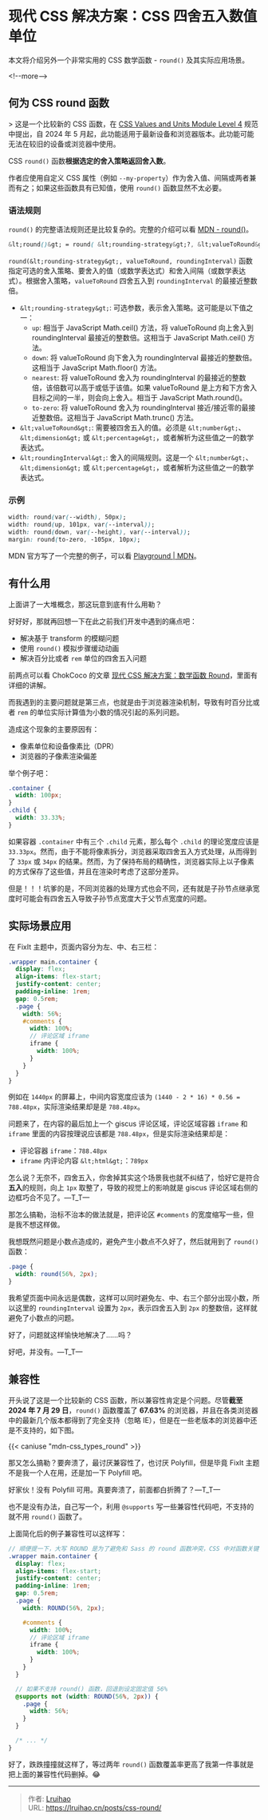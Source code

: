 # 现代 CSS 解决方案：CSS 四舍五入数值单位


本文将介绍另外一个非常实用的 CSS 数学函数 - `round()` 及其实际应用场景。

&lt;!--more--&gt;

## 何为 CSS round 函数

&gt; 这是一个比较新的 CSS 函数，在 [CSS Values and Units Module Level 4](https://drafts.csswg.org/css-values/#funcdef-round) 规范中提出，自 2024 年 5 月起，此功能适用于最新设备和浏览器版本。此功能可能无法在较旧的设备或浏览器中使用。

CSS `round()` 函数**根据选定的舍入策略返回舍入数**。

作者应使用自定义 CSS 属性（例如 `--my-property`）作为舍入值、间隔或两者兼而有之；如果这些函数具有已知值，使用 `round()` 函数显然不太必要。

### 语法规则

`round()` 的完整语法规则还是比较复杂的。完整的介绍可以看 [MDN - round()](https://developer.mozilla.org/en-US/docs/Web/CSS/round)。

```css
&lt;round()&gt; = round( &lt;rounding-strategy&gt;?, &lt;valueToRound&gt; , &lt;roundingInterval&gt; )
```

`round(&lt;rounding-strategy&gt;, valueToRound, roundingInterval)` 函数指定可选的舍入策略、要舍入的值（或数学表达式）和舍入间隔（或数学表达式）。根据舍入策略，`valueToRound` 四舍五入到 `roundingInterval` 的最接近整数倍。

- `&lt;rounding-strategy&gt;`: 可选参数，表示舍入策略。这可能是以下值之一：
  - `up`: 相当于 JavaScript Math.ceil() 方法，将 valueToRound 向上舍入到 roundingInterval 最接近的整数倍。这相当于 JavaScript Math.ceil() 方法。
  - `down`: 将 valueToRound 向下舍入为 roundingInterval 最接近的整数倍。这相当于 JavaScript Math.floor() 方法。
  - `nearest`: 将 valueToRound 舍入为 roundingInterval 的最接近的整数倍，该倍数可以高于或低于该值。如果 valueToRound 是上方和下方舍入目标之间的一半，则会向上舍入。相当于 JavaScript Math.round()。
  - `to-zero`: 将 valueToRound 舍入为 roundingInterval 接近/接近零的最接近整数倍。这相当于 JavaScript Math.trunc() 方法。
- `&lt;valueToRound&gt;`: 需要被四舍五入的值。必须是 `&lt;number&gt;`、`&lt;dimension&gt;` 或 `&lt;percentage&gt;`，或者解析为这些值之一的数学表达式。
- `&lt;roundingInterval&gt;`: 舍入的间隔规则。这是一个 `&lt;number&gt;`、`&lt;dimension&gt;` 或 `&lt;percentage&gt;`，或者解析为这些值之一的数学表达式。

### 示例

```css
width: round(var(--width), 50px);
width: round(up, 101px, var(--interval));
width: round(down, var(--height), var(--interval));
margin: round(to-zero, -105px, 10px);
```

MDN 官方写了一个完整的例子，可以看 [Playground | MDN](https://developer.mozilla.org/en-US/docs/Web/CSS/round)。

## 有什么用

上面讲了一大堆概念，那这玩意到底有什么用勒？

好好好，那就再回想一下在此之前我们开发中遇到的痛点吧：

- 解决基于 transform 的模糊问题
- 使用 `round()` 模拟步骤缓动动画
- 解决百分比或者 `rem` 单位的四舍五入问题

前两点可以看 ChokCoco 的文章 [现代 CSS 解决方案：数学函数 Round](https://www.cnblogs.com/coco1s/p/17676226.html)，里面有详细的讲解。

而我遇到的主要问题就是第三点，也就是由于浏览器渲染机制，导致有时百分比或者 `rem` 的单位实际计算值为小数的情况引起的系列问题。

造成这个现象的主要原因有：

- 像素单位和设备像素比（DPR）
- 浏览器的子像素渲染偏差

举个例子吧：

```css
.container {
  width: 100px;
}
.child {
  width: 33.33%;
}
```

如果容器 `.container` 中有三个 `.child` 元素，那么每个 `.child` 的理论宽度应该是 `33.33px`。然而，由于不能将像素拆分，浏览器采取四舍五入方式处理，从而得到了 `33px` 或 `34px` 的结果。然而，为了保持布局的精确性，浏览器实际上以子像素的方式保存了这些值，并且在渲染时考虑了这部分差异。

但是！！！坑爹的是，不同浏览器的处理方式也会不同，还有就是子孙节点继承宽度时可能会有四舍五入导致子孙节点宽度大于父节点宽度的问题。

## 实际场景应用

在 FixIt 主题中，页面内容分为左、中、右三栏：

```scss
.wrapper main.container {
  display: flex;
  align-items: flex-start;
  justify-content: center;
  padding-inline: 1rem;
  gap: 0.5rem;
  .page {
    width: 56%;
    #comments {
      width: 100%;
      // 评论区域 iframe
      iframe {
        width: 100%;
      }
    }
  }
}
```

例如在 `1440px` 的屏幕上，中间内容宽度应该为 `(1440 - 2 * 16) * 0.56 = 788.48px`，实际渲染结果却是是 `788.48px`。

问题来了，在内容的最后加上一个 giscus 评论区域，评论区域容器 `iframe` 和 `iframe` 里面的内容按理说应该都是 `788.48px`，但是实际渲染结果却是：

- 评论容器 `iframe`：`788.48px`
- `iframe` 内评论内容 `&lt;html&gt;`：`789px`

怎么说？无奈不，四舍五入，你舍掉其实这个场景我也就不纠结了，恰好它是符合**五入**的规则，向上 `1px` 取整了，导致的视觉上的影响就是 giscus 评论区域右侧的边框巧合不见了。—T_T—

那怎么搞勒，治标不治本的做法就是，把评论区 `#comments` 的宽度缩写一些，但是我不想这样做。

我想既然问题是小数点造成的，避免产生小数点不久好了，然后就用到了 `round()` 函数：

```css
.page {
  width: round(56%, 2px);
}
```

我希望页面中间永远是偶数，这样可以同时避免左、中、右三个部分出现小数，所以这里的 `roundingInterval` 设置为 `2px`，表示四舍五入到 `2px` 的整数倍，这样就避免了小数点的问题。

好了，问题就这样愉快地解决了……吗？

好吧，并没有。—T_T—

## 兼容性

开头说了这是一个比较新的 CSS 函数，所以兼容性肯定是个问题。尽管**截至 2024 年 7 月 29 日**，`round()` 函数覆盖了 **67.63%** 的浏览器，并且在各类浏览器中的最新几个版本都得到了完全支持（忽略 IE），但是在一些老版本的浏览器中还是不支持的，如下图。

{{&lt; caniuse &#34;mdn-css_types_round&#34; &gt;}}

那又怎么搞勒？要奔溃了，最讨厌兼容性了，也讨厌 Polyfill，但是毕竟 FixIt 主题不是我一个人在用，还是加一下 Polyfill 吧。

好家伙！没有 Polyfill 可用。真要奔溃了，前面都白折腾了？—T_T—

也不是没有办法，自己写一个，利用 `@supports` 写一些兼容性代码吧，不支持的就不用 `round()` 函数了。

上面简化后的例子兼容性可以这样写：

```scss
// 顺便提一下，大写 ROUND 是为了避免和 Sass 的 round 函数冲突，CSS 中对函数关键词大小写不敏感。
.wrapper main.container {
  display: flex;
  align-items: flex-start;
  justify-content: center;
  padding-inline: 1rem;
  gap: 0.5rem;
  .page {
    width: ROUND(56%, 2px);

    #comments {
      width: 100%;
      // 评论区域 iframe
      iframe {
        width: 100%;
      }
    }
  }

  // 如果不支持 round() 函数，回退到设定固定值 56%
  @supports not (width: ROUND(56%, 2px)) {
    .page {
      width: 56%;
    }
  }

  /* ... */
}
```

好了，跌跌撞撞就这样了，等过两年 `round()` 函数覆盖率更高了我第一件事就是把上面的兼容性代码删掉。:joy:


---

> 作者: [Lruihao](https://github.com/Lruihao)  
> URL: https://lruihao.cn/posts/css-round/  

